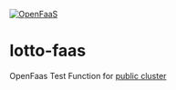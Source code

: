 [![OpenFaaS](https://img.shields.io/badge/openfaas-cloud-blue.svg)](https://www.openfaas.com)
# lotto-faas
OpenFaas Test Function for [public cluster](https://system.o6s.io/)
